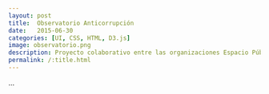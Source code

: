 ```yaml
---
layout: post
title:  Observatorio Anticorrupción
date:   2015-06-30
categories: [UI, CSS, HTML, D3.js]
image: observatorio.png
description: Proyecto colaborativo entre las organizaciones Espacio Público y Ciudadano Inteligente. Sigue el debate y el avance de las medidas propuestas por el Consejo Asesor Presidencial convocado por la presidenta Bachelet el 2015, para lograr una mayor probidad y transparencia en Chile.
permalink: /:title.html
---
```


...